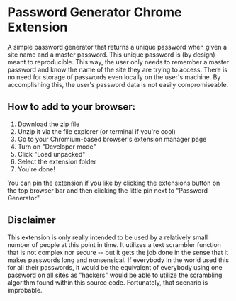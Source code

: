 # Password Generator Chrome Extension
A simple password generator that returns a unique password when given a site name and a master password. This unique password is (by design) meant to reproducible. This way, the user only needs to remember a master password and know the name of the site they are trying to access. There is no need for storage of passwords even locally on the user's machine. By accomplishing this, the user's password data is not easily compromiseable. 


## How to add to your browser:

1. Download the zip file
2. Unzip it via the file explorer (or terminal if you're cool)
3. Go to your Chromium-based browser's extension manager page
4. Turn on "Developer mode"
5. Click "Load unpacked"
6. Select the extension folder
7. You're done! 

You can pin the extension if you like by clicking the extensions button on the top browser bar and then clicking the little pin next to "Password Generator".


## Disclaimer
This extension is only really intended to be used by a relatively small number of people at this point in time. It utilizes a text scrambler function that is not complex nor secure -- but it gets the job done in the sense that it makes passwords long and nonsensical. If everybody in the world used this for all their passwords, it would be the equivalent of everybody using one password on all sites as "hackers" would be able to utilize the scrambling algorithm found within this source code. Fortunately, that scenario is improbable. 
